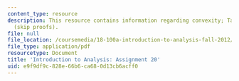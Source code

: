 ```yaml
---
content_type: resource
description: This resource contains information regarding convexity; Taylor's theorem
  (skip proofs).
file: null
file_location: /coursemedia/18-100a-introduction-to-analysis-fall-2012/e9f9df9c828e66b6ca680d13cb6acff0_MIT18_100AF12_Assign_20.pdf
file_type: application/pdf
resourcetype: Document
title: 'Introduction to Analysis: Assignment 20'
uid: e9f9df9c-828e-66b6-ca68-0d13cb6acff0
---
```

